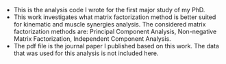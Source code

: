 - This is the analysis code I wrote for the first major study of my PhD.
- This work investigates what matrix factorization method is better suited for kinematic and muscle synergies analysis. 
The considered matrix factorization methods are: Principal Component Analysis, Non-negative Matrix Factorization, Independent Component Analysis.
- The pdf file is the journal paper I published based on this work. The data that was used for this analysis is not included here. 
